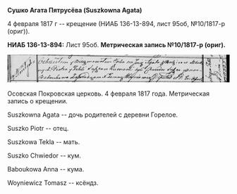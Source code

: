 **Сушко Агата Пятрусёва (Suszkowna Agata)**

4 февраля 1817 г -- крещение (НИАБ 136-13-894, лист 95об, №10/1817-р
(ориг)).

**НИАБ 136-13-894:** Лист 95об. **Метрическая запись №10/1817-р
(ориг).**

![](./media/ee483ede3935c0d794ab3817097a85c9422af412.png)

Осовская Покровская церковь. 4 февраля 1817 года. Метрическая запись о
крещении.

Suszkowna Agata -- дочь родителей с деревни Горелое.

Suszko Piotr -- отец.

Suszkowa Tekla -- мать.

Suszko Chwiedor -- кум.

Baboukowa Anna -- кума.

Woyniewicz Tomasz -- ксёндз.
